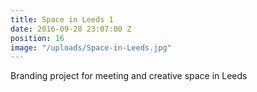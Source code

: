 ```yaml
---
title: Space in Leeds 1
date: 2016-09-28 23:07:00 Z
position: 16
image: "/uploads/Space-in-Leeds.jpg"
---
```


Branding project for meeting and creative space in Leeds